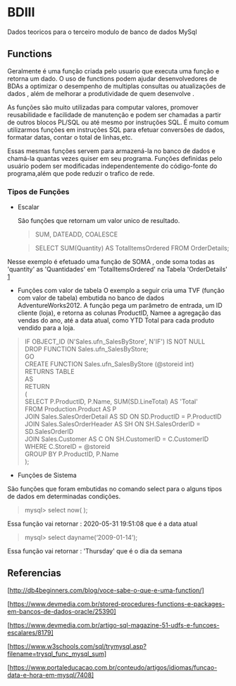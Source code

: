 # BDIII
Dados teoricos para o terceiro modulo de banco de dados MySql 


## Functions
Geralmente é uma função criada pelo usuario que executa uma função e retorna um dado. 
O uso de functions podem ajudar desenvolvedores de BDAs a optimizar o desempenho de
multiplas consultas ou atualizações de dados , além de melhorar a produtividade de
quem desenvolve .

As funções são muito utilizadas para computar valores, promover reusabilidade e 
facilidade de manutenção e podem ser chamadas a partir de outros blocos PL/SQL 
ou até mesmo por instruções SQL. É muito comum utilizarmos funções em instruções 
SQL para efetuar conversões de dados, formatar datas, contar o total de linhas,etc.

Essas mesmas funções servem para  armazená-la no banco de dados e chamá-la quantas 
vezes quiser em seu programa. Funções definidas pelo usuário podem ser modificadas 
independentemente do código-fonte do programa,além que pode reduzir o trafico de rede.

### Tipos de Funções

- Escalar

    São funções que retornam um valor unico de resultado.
    
  > SUM, DATEADD, COALESCE
  
  > SELECT SUM(Quantity) AS TotalItemsOrdered FROM OrderDetails;
  
 Nesse exemplo é efetuado uma função de SOMA , onde soma todas as 'quantity' as 'Quantidades'
 em 'TotalItemsOrdered' na Tabela 'OrderDetails'
 [1](https://raw.githubusercontent.com/jvitorn/BDIII/master/screenshot/1.png)
  
    
- Funções com valor de tabela
O exemplo a seguir cria uma TVF (função com valor de tabela) embutida no banco de dados AdventureWorks2012. A função pega um parâmetro de entrada, um ID cliente (loja), e retorna as colunas ProductID, Namee a agregação das vendas do ano, até a data atual, como YTD Total para cada produto vendido para a loja.

>IF OBJECT_ID (N'Sales.ufn_SalesByStore', N'IF') IS NOT NULL  
    DROP FUNCTION Sales.ufn_SalesByStore;  
GO  
CREATE FUNCTION Sales.ufn_SalesByStore (@storeid int)  
RETURNS TABLE  
AS  
RETURN   
(  
    SELECT P.ProductID, P.Name, SUM(SD.LineTotal) AS 'Total'  
    FROM Production.Product AS P   
    JOIN Sales.SalesOrderDetail AS SD ON SD.ProductID = P.ProductID  
    JOIN Sales.SalesOrderHeader AS SH ON SH.SalesOrderID = SD.SalesOrderID  
    JOIN Sales.Customer AS C ON SH.CustomerID = C.CustomerID  
    WHERE C.StoreID = @storeid  
    GROUP BY P.ProductID, P.Name  
);

- Funções de Sistema

São funções que foram embutidas no comando select para o alguns tipos de dados em determinadas condições.

>   mysql> select now( );

Essa função vai retornar : 2020-05-31 19:51:08 que é a data atual 

> mysql> select dayname(‘2009-01-14’);

Essa função vai retornar : 'Thursday' que é o dia da semana 
                        


## Referencias 

[http://db4beginners.com/blog/voce-sabe-o-que-e-uma-function/]

[https://www.devmedia.com.br/stored-procedures-functions-e-packages-em-bancos-de-dados-oracle/25390]

[https://www.devmedia.com.br/artigo-sql-magazine-51-udfs-e-funcoes-escalares/8179]

[https://www.w3schools.com/sql/trymysql.asp?filename=trysql_func_mysql_sum]

[https://www.portaleducacao.com.br/conteudo/artigos/idiomas/funcao-data-e-hora-em-mysql/7408]
